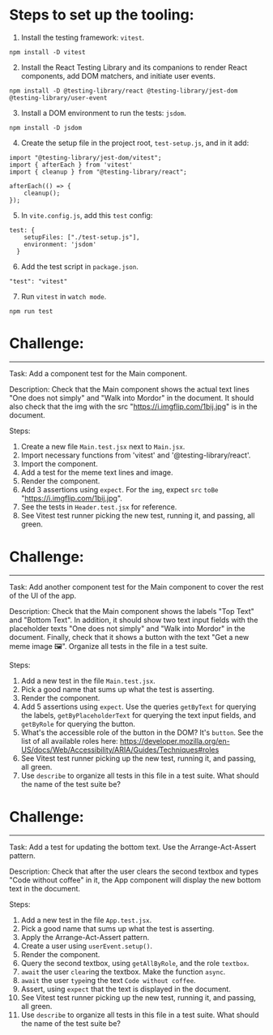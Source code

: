 # Steps to set up the tooling:

1. Install the testing framework: `vitest`.
```
npm install -D vitest
```

2. Install the React Testing Library and its companions to render React components, add DOM matchers, and initiate user events.
```
npm install -D @testing-library/react @testing-library/jest-dom @testing-library/user-event
```

3. Install a DOM environment to run the tests: `jsdom`.
```
npm install -D jsdom
```

4. Create the setup file in the project root, `test-setup.js`, and in it add:
```
import "@testing-library/jest-dom/vitest";
import { afterEach } from 'vitest'
import { cleanup } from "@testing-library/react";

afterEach(() => {
    cleanup();
});
```

5. In `vite.config.js`, add this `test` config:
```
test: {
    setupFiles: ["./test-setup.js"],
    environment: 'jsdom'
  }
```

6. Add the test script in `package.json`.
```
"test": "vitest"
```

7. Run `vitest` in `watch mode`.
```
npm run test
```


# Challenge:
************

Task: Add a component test for the Main component. 

Description: Check that the Main component shows the actual text lines "One does not simply" and "Walk into Mordor" in the document. It should also check that the img with the src "https://i.imgflip.com/1bij.jpg" is in the document.

Steps:
1. Create a new file `Main.test.jsx` next to `Main.jsx`.
2. Import necessary functions from 'vitest' and '@testing-library/react'.
3. Import the component.
4. Add a test for the meme text lines and image. 
  1. Render the component.
  2. Add 3 assertions using `expect`. For the `img`, expect `src` `toBe` "https://i.imgflip.com/1bij.jpg". 
  3. See the tests in `Header.test.jsx` for reference.
5. See Vitest test runner picking the new test, running it, and passing, all green.

# Challenge:
************

Task: Add another component test for the Main component to cover the rest of the UI of the app. 

Description: Check that the Main component shows the labels "Top Text" and "Bottom Text". In addition, it should show two text input fields with the placeholder texts "One does not simply" and "Walk into Mordor" in the document. Finally, check that it shows a button with the text "Get a new meme image 🖼". Organize all tests in the file in a test suite.

Steps:
1. Add a new test in the file `Main.test.jsx`.
2. Pick a good name that sums up what the test is asserting.
3. Render the component.
4. Add 5 assertions using `expect`. Use the queries `getByText` for querying the labels, `getByPlaceholderText` for querying the text input fields, and `getByRole` for querying the button.
5. What's the accessible role of the button in the DOM? It's `button`. See the list of all available roles here: 
https://developer.mozilla.org/en-US/docs/Web/Accessibility/ARIA/Guides/Techniques#roles
6. See Vitest test runner picking up the new test, running it, and passing, all green.
7. Use `describe` to organize all tests in this file in a test suite. What should the name of the test suite be?


# Challenge:
************

Task: Add a test for updating the bottom text. Use the Arrange-Act-Assert pattern.

Description: Check that after the user clears the second textbox and types "Code without coffee" in it, the App component will display the new bottom text in the document.

Steps:
1. Add a new test in the file `App.test.jsx`.
2. Pick a good name that sums up what the test is asserting.
3. Apply the Arrange-Act-Assert pattern.
4. Create a user using `userEvent.setup()`.
5. Render the component.
6. Query the second textbox, using `getAllByRole`, and the role `textbox`.
7. `await` the user `clear`ing the textbox. Make the function `async`.
8. `await` the user `type`ing the text `Code without coffee`.
9. Assert, using `expect` that the text is displayed in the document.
10. See Vitest test runner picking up the new test, running it, and passing, all green.
11. Use `describe` to organize all tests in this file in a test suite. What should the name of the test suite be?
